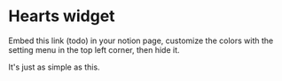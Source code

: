 # Hearts widget

Embed this link (todo) in your notion page, customize the colors with the setting menu in the top left corner, then hide it.

It's just as simple as this.
